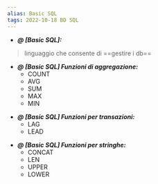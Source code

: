```yaml
---
alias: Basic SQL
tags: 2022-10-18 BD SQL
---
```


- ***@ [Basic SQL]:***
> linguaggio che consente di ==gestire i db==

<!--ID: 1670236971013-->


- ***@ [Basic SQL] Funzioni di aggregazione:***
	- COUNT
	- AVG
	- SUM
	- MAX
	- MIN

<!--ID: 1670236971018-->


- ***@ [Basic SQL] Funzioni per transazioni:***
	- LAG
	- LEAD

<!--ID: 1670236971023-->


- ***@ [Basic SQL] Funzioni per stringhe:***
	- CONCAT
	- LEN
	- UPPER
	- LOWER

<!--ID: 1670236971027-->
